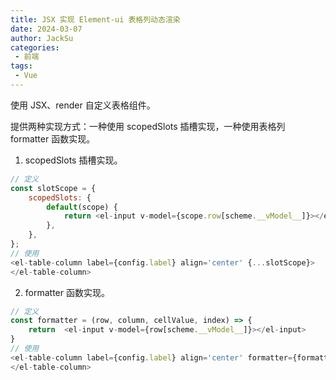 ```yaml
---
title: JSX 实现 Element-ui 表格列动态渲染
date: 2024-03-07
author: JackSu
categories: 
 - 前端
tags: 
 - Vue
---
```


使用 JSX、render 自定义表格组件。

提供两种实现方式：一种使用 scopedSlots 插槽实现，一种使用表格列 formatter 函数实现。

1. scopedSlots  插槽实现。

~~~javascript
// 定义
const slotScope = {
	scopedSlots: {
		default(scope) {
			return <el-input v-model={scope.row[scheme.__vModel__]}></el-input>
		},
	},
};
// 使用
<el-table-column label={config.label} align='center' {...slotScope}>
</el-table-column>
~~~

2. formatter 函数实现。

~~~javascript
// 定义
const formatter = (row, column, cellValue, index) => {
	return  <el-input v-model={row[scheme.__vModel__]}></el-input>
}
// 使用
<el-table-column label={config.label} align='center' formatter={formatter}>
</el-table-column>
~~~
<br>
<br>
<br>
<br>
<br>